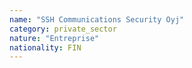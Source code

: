 ```yaml
---
name: "SSH Communications Security Oyj"
category: private_sector
nature: "Entreprise"
nationality: FIN
---
```

    